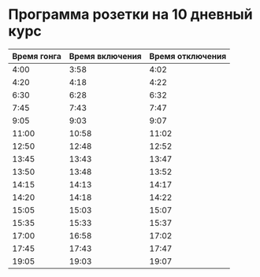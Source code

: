 # Программа розетки на 10 дневный курс

| Время гонга | Время включения | Время отключения |
| --- | --- | --- |
| 4:00 | 3:58 | 4:02 |
| 4:20 | 4:18 | 4:22 |
| 6:30 | 6:28 | 6:32 |
| 7:45 | 7:43 | 7:47 |
| 9:05 | 9:03 | 9:07 |
| 11:00  | 10:58 | 11:02 |
| 12:50 | 12:48 | 12:52 |
| 13:45 | 13:43 | 13:47 |
| 13:50 | 13:48 | 13:52 |
| 14:15 | 14:13 | 14:17 |
| 14:20  | 14:18 | 14:22 |
| 15:05 | 15:03 | 15:07 |
| 15:35 | 15:33 | 15:37 |
| 17:00 | 16:58 | 17:02 |
| 17:45 | 17:43 | 17:47 |
| 19:05 | 19:03 | 19:07 |